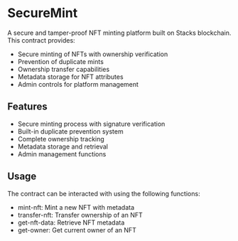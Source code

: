 # SecureMint

A secure and tamper-proof NFT minting platform built on Stacks blockchain. This contract provides:

- Secure minting of NFTs with ownership verification
- Prevention of duplicate mints
- Ownership transfer capabilities 
- Metadata storage for NFT attributes
- Admin controls for platform management

## Features

- Secure minting process with signature verification
- Built-in duplicate prevention system
- Complete ownership tracking
- Metadata storage and retrieval
- Admin management functions

## Usage

The contract can be interacted with using the following functions:

- mint-nft: Mint a new NFT with metadata
- transfer-nft: Transfer ownership of an NFT
- get-nft-data: Retrieve NFT metadata
- get-owner: Get current owner of an NFT